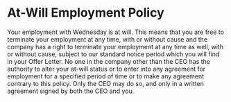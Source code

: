 # At-Will Employment Policy

Your employment with Wednesday is at will. This means that you are free to terminate your employment at any time, with or without cause and the company has a right to terminate your employment at any time as well, with or without cause, subject to our standard notice period which you will find in your Offer Letter. No one in the company other than the CEO has the authority to alter your at-will status or to enter into any agreement for employment for a specified period of time or to make any agreement contrary to this policy. Only the CEO may do so, and only in a written agreement signed by both the CEO and you.

